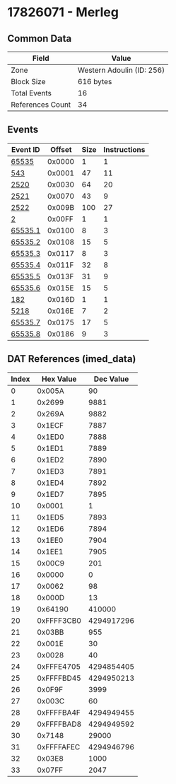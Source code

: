 # 17826071 - Merleg

## Common Data

| Field            | Value                     |
|------------------|---------------------------|
| Zone             | Western Adoulin (ID: 256) |
| Block Size       | 616 bytes                 |
| Total Events     | 16                        |
| References Count | 34                        |

## Events

| Event ID                | Offset   |   Size |   Instructions |
|-------------------------|----------|--------|----------------|
| [65535](./65535.md)     | 0x0000   |      1 |              1 |
| [543](./543.md)         | 0x0001   |     47 |             11 |
| [2520](./2520.md)       | 0x0030   |     64 |             20 |
| [2521](./2521.md)       | 0x0070   |     43 |              9 |
| [2522](./2522.md)       | 0x009B   |    100 |             27 |
| [2](./2.md)             | 0x00FF   |      1 |              1 |
| [65535.1](./65535.1.md) | 0x0100   |      8 |              3 |
| [65535.2](./65535.2.md) | 0x0108   |     15 |              5 |
| [65535.3](./65535.3.md) | 0x0117   |      8 |              3 |
| [65535.4](./65535.4.md) | 0x011F   |     32 |              8 |
| [65535.5](./65535.5.md) | 0x013F   |     31 |              9 |
| [65535.6](./65535.6.md) | 0x015E   |     15 |              5 |
| [182](./182.md)         | 0x016D   |      1 |              1 |
| [5218](./5218.md)       | 0x016E   |      7 |              2 |
| [65535.7](./65535.7.md) | 0x0175   |     17 |              5 |
| [65535.8](./65535.8.md) | 0x0186   |      9 |              3 |

## DAT References (imed_data)

|   Index | Hex Value   |   Dec Value |
|---------|-------------|-------------|
|       0 | 0x005A      |          90 |
|       1 | 0x2699      |        9881 |
|       2 | 0x269A      |        9882 |
|       3 | 0x1ECF      |        7887 |
|       4 | 0x1ED0      |        7888 |
|       5 | 0x1ED1      |        7889 |
|       6 | 0x1ED2      |        7890 |
|       7 | 0x1ED3      |        7891 |
|       8 | 0x1ED4      |        7892 |
|       9 | 0x1ED7      |        7895 |
|      10 | 0x0001      |           1 |
|      11 | 0x1ED5      |        7893 |
|      12 | 0x1ED6      |        7894 |
|      13 | 0x1EE0      |        7904 |
|      14 | 0x1EE1      |        7905 |
|      15 | 0x00C9      |         201 |
|      16 | 0x0000      |           0 |
|      17 | 0x0062      |          98 |
|      18 | 0x000D      |          13 |
|      19 | 0x64190     |      410000 |
|      20 | 0xFFFF3CB0  |  4294917296 |
|      21 | 0x03BB      |         955 |
|      22 | 0x001E      |          30 |
|      23 | 0x0028      |          40 |
|      24 | 0xFFFE4705  |  4294854405 |
|      25 | 0xFFFFBD45  |  4294950213 |
|      26 | 0x0F9F      |        3999 |
|      27 | 0x003C      |          60 |
|      28 | 0xFFFFBA4F  |  4294949455 |
|      29 | 0xFFFFBAD8  |  4294949592 |
|      30 | 0x7148      |       29000 |
|      31 | 0xFFFFAFEC  |  4294946796 |
|      32 | 0x03E8      |        1000 |
|      33 | 0x07FF      |        2047 |
